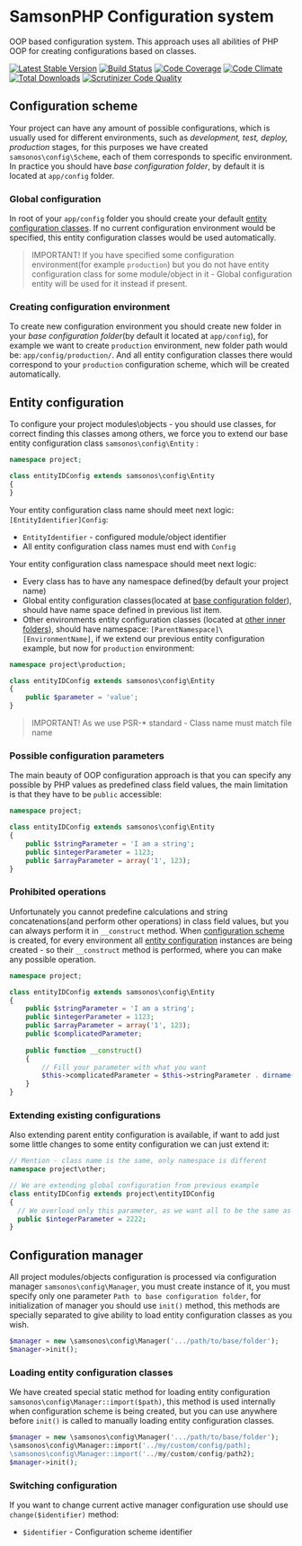 # SamsonPHP Configuration system

OOP based configuration system. This approach uses all abilities of PHP OOP for creating configurations based on classes.  
 
[![Latest Stable Version](https://poser.pugx.org/samsonos/php_config/v/stable.svg)](https://packagist.org/packages/samsonos/php_config) 
[![Build Status](https://travis-ci.org/samsonos/php_config.png)](https://travis-ci.org/samsonos/php_config) 
[![Code Coverage](https://scrutinizer-ci.com/g/samsonos/php_config/badges/coverage.png?b=master)](https://scrutinizer-ci.com/g/samsonos/php_config/?branch=master)
[![Code Climate](https://codeclimate.com/github/samsonos/php_config/badges/gpa.svg)](https://codeclimate.com/github/samsonos/php_config) 
[![Total Downloads](https://poser.pugx.org/samsonos/php_config/downloads.svg)](https://packagist.org/packages/samsonos/php_config)
[![Scrutinizer Code Quality](https://scrutinizer-ci.com/g/samsonos/php_config/badges/quality-score.png?b=master)](https://scrutinizer-ci.com/g/samsonos/php_config/?branch=master)

## Configuration scheme
Your project can have any amount of possible configurations, which is usually used for different environments, such as *development, test, deploy, production* stages,
for this purposes we have created ```samsonos\config\Scheme```, each of them corresponds to specific environment. In practice you should have _base configuration folder_,
by default it is located at ```app/config``` folder. 

### Global configuration 
In root of your ```app/config``` folder you should create your default [entity configuration classes](#entity-configuration). If no current configuration environment would be specified, this
entity configuration classes would be used automatically. 
> IMPORTANT! If you have specified some configuration environment(for example ```production```) but you do not have entity configuration class for some module/object in it - Global
configuration entity will be used for it instead if present.

### Creating configuration environment
To create new configuration environment you should create new folder in your _base configuration folder_(by default it located at ```app/config```), for example we want to create ```production``` environment, new folder path would be: ```app/config/production/```. And all entity configuration classes there would correspond to your ```production``` configuration scheme, which will be created automatically.

## Entity configuration
To configure your project modules\objects  - you should use classes, for correct finding this classes among others, we force you to extend our base entity configuration class ```samsonos\config\Entity``` :

```php
namespace project;

class entityIDConfig extends samsonos\config\Entity
{    
}
```

Your entity configuration class name should meet next logic: ```[EntityIdentifier]Config```:
* ```EntityIdentifier``` - configured module/object identifier  
* All entity configuration class names must end with ```Config```

Your entity configuration class namespace should meet next logic:
* Every class has to have any namespace defined(by default your project name)
* Global entity configuration classes(located at [base configuration folder](#configuration-scheme)), should
have name space defined in previous list item.
* Other environments entity configuration classes (located at [other inner folders](#creating-configuration-environment)),
should have namespace: ```[ParentNamespace]\[EnvironmentName]```, if we extend our previous entity configuration example, but now for ```production``` environment:

```php
namespace project\production;

class entityIDConfig extends samsonos\config\Entity
{
    public $parameter = 'value';
}
```

> IMPORTANT! As we use PSR-* standard - Class name must match file name

### Possible configuration parameters
The main beauty of OOP configuration approach is that you can specify any possible  by PHP values as predefined class field values, the main
limitation is that they have to be ```public``` accessible:

```php
namespace project;

class entityIDConfig extends samsonos\config\Entity
{    
    public $stringParameter = 'I am a string';
    public $integerParameter = 1123;
    public $arrayParameter = array('1', 123);
}
```

### Prohibited operations  
Unfortunately you cannot predefine calculations and string concatenations(and perform other operations) in class field values, but you can 
always perform it in ```__construct``` method. When [configuration scheme](#configuration-scheme) is created, for every environment all 
[entity configuration](#entity-configuration) instances are being created - so their ```__construct``` method is performed, where you
can make any possible operation.

```php
namespace project;

class entityIDConfig extends samsonos\config\Entity
{    
    public $stringParameter = 'I am a string';
    public $integerParameter = 1123;
    public $arrayParameter = array('1', 123);
    public $complicatedParameter;
    
    public function __construct()
    {
        // Fill your parameter with what you want
        $this->complicatedParameter = $this->stringParameter . dirname(__DIR__); 
    }
}
```

### Extending existing configurations
Also extending parent entity configuration is available, if want to add just some little changes to some entity configuration we can just extend it:
```php
// Mention - class name is the same, only namespace is different
namespace project\other;

// We are extending global configuration from previous example
class entityIDConfig extends project\entityIDConfig
{
  // We overload only this parameter, as we want all to be the same as parent
  public $integerParameter = 2222;
}
```

## Configuration manager
All project modules/objects configuration is processed via configuration manager ```samsonos\config\Manager```, you must create instance of it, you must specify
only one parameter ```Path to base configuration folder```, for initialization of manager you should use ```init()``` method, this methods are specially separated
to give ability to load entity configuration classes as you wish.  
```php 
$manager = new \samsonos\config\Manager('.../path/to/base/folder');
$manager->init();
```

### Loading entity configuration classes
We have created special static method for loading entity configuration ```samsonos\config\Manager::import($path)```, this method is used internally
when configuration scheme is being created, but you can use anywhere before ```init()``` is called to manually loading entity configuration classes.

```php 
$manager = new \samsonos\config\Manager('.../path/to/base/folder');
\samsonos\config\Manager::import('../my/custom/config/path);
\samsonos\config\Manager::import('../my/custom/config/path2);
$manager->init();
```

### Switching configuration
If you want to change current active manager configuration use should use ```change($identifier)``` method:
* ```$identifier``` - Configuration scheme identifier


